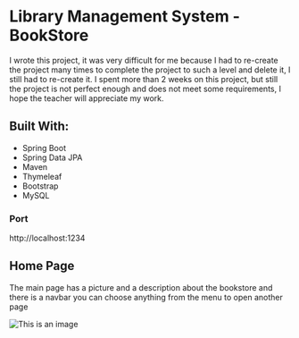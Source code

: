 # Library Management System - BookStore
I wrote this project, it was very difficult for me because I had to re-create the project many times to complete the project to such a level and delete it, I still had to re-create it.  I spent more than 2 weeks on this project, but still the project is not perfect enough and does not meet some requirements, I hope the teacher will appreciate my work.

## Built With:
- Spring Boot
- Spring Data JPA
- Maven
- Thymeleaf
- Bootstrap
- MySQL

### Port
  http://localhost:1234
  
## Home Page
The main page has a picture and a description about the bookstore and there is a navbar you can choose anything from the menu to open another page

![This is an image](/photo/home.png)
